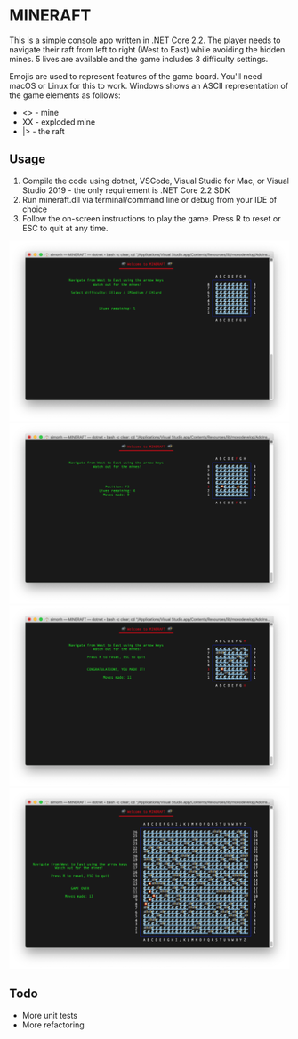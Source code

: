 # MINERAFT 
This is a simple console app written in .NET Core 2.2. The player needs to navigate their raft from left to right (West to East) while avoiding the hidden mines. 5 lives are available and the game includes 3 difficulty settings.

Emojis are used to represent features of the game board. You'll need macOS or Linux for this to work. Windows shows an ASCII representation of the game elements as follows:
- <> - mine
- XX - exploded mine
- |> - the raft

## Usage
1. Compile the code using dotnet, VSCode, Visual Studio for Mac, or Visual Studio 2019 - the only requirement is .NET Core 2.2 SDK
2. Run mineraft.dll via terminal/command line or debug from your IDE of choice
3. Follow the on-screen instructions to play the game. Press R to reset or ESC to quit at any time.

![Screenshot 1](screen1.png)
![Screenshot 2](screen2.png)
![Screenshot 3](screen3.png)
![Screenshot 4](screen4.png)

## Todo
- More unit tests
- More refactoring
